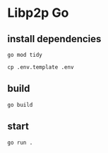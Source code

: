 # Libp2p Go
## install dependencies
```
go mod tidy

cp .env.template .env
```

## build
```
go build
```


## start
```
go run .
```